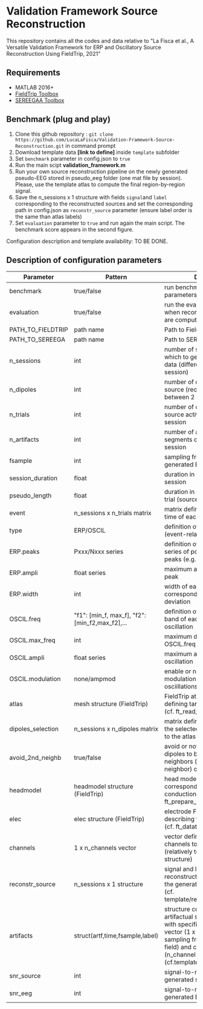 # Validation Framework Source Reconstruction
 This repository contains all the codes and data relative to "La Fisca et al.,  A Versatile Validation Framework for ERP and Oscillatory Source Reconstruction Using FieldTrip, 2021"
 
 ## Requirements
 * MATLAB 2016+
 * [FieldTrip Toolbox](https://www.fieldtriptoolbox.org/download.php)
 * [SEREEGAA Toolbox](https://github.com/lrkrol/SEREEGA)
 
 ## Benchmark (plug and play)
 1. Clone this github repository : `git clone https://github.com/LucaLaFisca/Validation-Framework-Source-Reconstruction.git` in command prompt
 2. Download template data **[link to define]** inside `template` subfolder
 3. Set `benchmark` parameter in config.json to `true`
 4. Run the main scipt **validation_framework.m**
 5. Run your own source reconstruction pipeline on the newly generated pseudo-EEG stored in pseudo_eeg folder (one mat file by session). Please, use the template atlas to compute the final region-by-region signal.
 6. Save the n_sessions x 1 structure with fields `signal`and `label` corresponding to the reconstructed sources and set the corresponding path in config.json as `reconstr_source` parameter (ensure label order is the same than atlas labels)
 7. Set `evaluation` parameter to `true` and run again the main script. The benchmark score appears in the second figure. 

Configuration description and template availability: TO BE DONE.

## Description of configuration parameters
Parameter | Pattern | Definition
--- | --- | --- 
benchmark | true/false | run benchmark (template parameters) 
evaluation | true/false | run the evaluation (set to true when reconstructed sources are computed) 
PATH_TO_FIELDTRIP | path name | Path to FieldTrip toolbox 
PATH_TO_SEREEGA | path name | Path to SEREEGA toolbox 
n_sessions | int | number of sessions over which to generate pseudo-data (different dipoles for each session)
n_dipoles | int | number of dipoles defined as source (recommended between 2 and 5)
n_trials | int | number of occurences of source activation within one session
n_artifacts | int | number of artifactual segments occuring within one session
fsample | int | sampling frequency of generated EEG
session_duration | float | duration in minutes of each session
pseudo_length | float | duration in seconds of each trial (source activation)
event | n_sessions x n_trials matrix | matrix defining the starting time of each trial
type | ERP/OSCIL | definition of source signal type (event-related or oscillatory)
ERP.peaks | Pxxx/Nxxx series | definition of ERP peaks as series of positive/negative peaks (e.g. P100,N200,P300)
ERP.ampli | float series | maximum amplitude of each peak
ERP.width | int | width of each peak corresponding to 6 standard deviation
OSCIL.freq | "f1": [min_f, max_f], "f2": [min_f2,max_f2],... | definition of the frequency band of each desired oscillation
OSCIL.max_freq | int | maximum default frequency if OSCIL.freq is not defined 
OSCIL.ampli | float series | maximum amplitude of each oscillation
OSCIL.modulation | none/ampmod | enable or not amplitude modulation of the predefined osciillations 
atlas | mesh structure (FieldTrip) | FieldTrip atlas structure defining targeted brain regions (cf. ft_read_atlas)
dipoles_selection | n_sessions x n_dipoles matrix | matrix defining the index of the selected dipoles (relatively to the atlas structure) 
avoid_2nd_neighb | true/false | avoid or not the selected dipoles to be second neighbors (i.e., neighbor of neighbor) of each other
headmodel | headmodel structure (FieldTrip) | head model FieldTrip structure corresponding to the volume conduction model (cf. ft_prepare_headmodel)
elec | elec structure (FieldTrip) | electrode FieldTrip structure describing the EEG sensors (cf. ft_datatype_sens)
channels | 1 x n_channels vector | vector defining which channels to work with (relatively to the elec structure)
reconstr_source | n_sessions x 1 structure | signal and label of the reconstructed sources from the generated pseudo-EEG (cf. template/reconstr_source.mat)
artifacts | struct(artf,time,fsample,label) | structure containing the artifactual segments (artf field) with specific longest time vector (1 x n_sample), sampling frequency (fsample field) and channel labels (n_channel x 1 cell) (cf.template/artf_template.mat)
snr_source | int | signal-to-noise ratio of generated source signal 
snr_eeg | int | signal-to-noise ratio of generated EEG signal 
